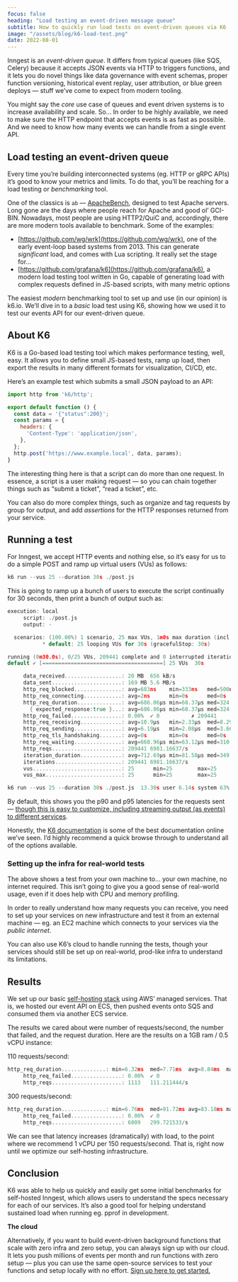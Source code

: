 ```yaml
---
focus: false
heading: "Load testing an event-driven message queue"
subtitle: How to quickly run load tests on event-driven queues via K6
image: "/assets/blog/k6-load-test.png"
date: 2022-08-01
---
```


Inngest is an *event-driven queue*.  It differs from typical queues (like SQS, Celery) because it accepts JSON events via HTTP to triggers functions, and it lets you do novel things like data governance with event schemas, proper function versioning, historical event replay, user attribution, or blue green deploys — stuff we’ve come to expect from modern tooling.

You might say the *core* use case of queues and event driven systems is to increase availability and scale.  So… In order to be highly available, we need to make sure the HTTP endpoint that accepts events is as fast as possible.  And we need to know how many events we can handle from a single event API.

## Load testing an event-driven queue

Every time you’re building interconnected systems (eg. HTTP or gRPC APIs) it’s good to know your metrics and limits.  To do that, you’ll be reaching for a load testing or *benchmarking* tool.

One of the classics is `ab` — [ApacheBench](https://httpd.apache.org/docs/2.4/programs/ab.html), designed to test Apache servers.  Long gone are the days where people reach for Apache and good ol’ GCI-BIN.  Nowadays, most people are using HTTP2/QuiC and, accordingly, there are more modern tools available to benchmark.  Some of the examples:

- [https://github.com/wg/wrk](https://github.com/wg/wrk), one of the early event-loop based systems from 2013.  This can generate *significant* load, and comes with Lua scripting.  It really set the stage for…
- [https://github.com/grafana/k6](https://github.com/grafana/k6), a modern load testing tool written in Go, capable of generating load with complex requests defined in JS-based scripts, with many metric options

The easiest *modern* benchmarking tool to set up and use (in our opinion) is k6.io.  We’ll dive in to a *basic* load test using K6, showing how we used it to test our events API for our event-driven queue.

## About K6

K6 is a Go-based load testing tool which makes performance testing, well, easy.  It allows you to define small JS-based tests, ramp up load, then export the results in many different formats for visualization, CI/CD, etc.

Here’s an example test which submits a small JSON payload to an API:

```javascript
import http from 'k6/http';

export default function () {
  const data = '{"status":200}';
  const params = {
    headers: {
      'Content-Type': 'application/json',
    },
  };
  http.post('https://www.example.local', data, params);
}
```

The interesting thing here is that a script can do more than one request.  In essence, a script is a user making request — so you can chain together things such as “submit a ticket”, “read a ticket”, etc. 

You can also do more complex things, such as organize and tag requests by group for output, and add *assertions* for the HTTP responses returned from your service.

## Running a test

For Inngest, we accept HTTP events and nothing else, so it’s easy for us to do a simple POST and ramp up virtual users (VUs) as follows:

```go
k6 run --vus 25 --duration 30s ./post.js
```

This is going to ramp up a bunch of users to execute the script continually for 30 seconds, then print a bunch of output such as:

```go
execution: local
     script: ./post.js
     output: -

  scenarios: (100.00%) 1 scenario, 25 max VUs, 1m0s max duration (incl. graceful stop):
           * default: 25 looping VUs for 30s (gracefulStop: 30s)

running (0m30.0s), 0/25 VUs, 209441 complete and 0 interrupted iterations
default ✓ [======================================] 25 VUs  30s

     data_received..................: 20 MB  656 kB/s
     data_sent......................: 169 MB 5.6 MB/s
     http_req_blocked...............: avg=683ns    min=333ns   med=500ns    max=823.15µs p(90)=958ns   p(95)=1.25µs
     http_req_connecting............: avg=2ns      min=0s      med=0s       max=146.12µs p(90)=0s      p(95)=0s
     http_req_duration..............: avg=686.06µs min=68.37µs med=324.87µs max=41.93ms  p(90)=1.23ms  p(95)=2.27ms
       { expected_response:true }...: avg=686.06µs min=68.37µs med=324.87µs max=41.93ms  p(90)=1.23ms  p(95)=2.27ms
     http_req_failed................: 0.00%  ✓ 0          ✗ 209441
     http_req_receiving.............: avg=10.9µs   min=2.33µs  med=8.29µs   max=9.96ms   p(90)=17.54µs p(95)=23.7µs
     http_req_sending...............: avg=6.19µs   min=2.08µs  med=3.66µs   max=10.05ms  p(90)=6.33µs  p(95)=8.58µs
     http_req_tls_handshaking.......: avg=0s       min=0s      med=0s       max=0s       p(90)=0s      p(95)=0s
     http_req_waiting...............: avg=668.96µs min=63.12µs med=310.45µs max=41.9ms   p(90)=1.21ms  p(95)=2.24ms
     http_reqs......................: 209441 6981.16637/s
     iteration_duration.............: avg=712.69µs min=81.58µs med=349.91µs max=41.96ms  p(90)=1.26ms  p(95)=2.31ms
     iterations.....................: 209441 6981.16637/s
     vus............................: 25      min=25        max=25
     vus_max........................: 25      min=25        max=25

k6 run --vus 25 --duration 30s ./post.js  13.30s user 6.14s system 63% cpu 30.576 total
```

By default, this shows you the p90 and p95 latencies for the requests sent — [though this is easy to customize, including streaming output (as events) to different services](https://k6.io/docs/getting-started/results-output/).

Honestly, the [K6 documentation](https://k6.io/docs/) is some of the best documentation online we’ve seen.  I’d highly recommend a quick browse through to understand all of the options available.

### Setting up the infra for real-world tests

The above shows a test from your own machine to… your own machine, no internet required.  This isn’t going to give you a good sense of real-world usage, even if it does help with CPU and memory profiling.

In order to really understand how many requests you can receive, you need to set up your services on new infrastructure and test it from an external machine — eg. an EC2 machine which connects to your services via the *public internet*.

You can also use K6’s cloud to handle running the tests, though your services should still be set up on real-world, prod-like infra to understand its limitations.

## Results

We set up our basic [self-hosting stack](https://github.com/inngest/inngest/tree/main/hosting-stacks/aws-managed) using AWS’ managed services.  That is, we hosted our event API on ECS, then pushed events onto SQS and consumed them via another ECS service.

The results we cared about were number of requests/second, the number that failed, and the request duration.  Here are the results on a 1GB ram / 0.5 vCPU instance:

110 requests/second:

```go
http_req_duration..............: min=6.32ms  med=7.71ms  avg=8.84ms  max=80.61ms  p(99)=32.86ms  p(99.9)=74.57ms
     http_req_failed................: 0.00%  ✓ 0
     http_reqs......................: 1113   111.211444/s
```

300 requests/second:

```go
http_req_duration..............: min=6.76ms  med=91.72ms avg=83.18ms max=277.32ms p(99)=187.25ms p(99.9)=199.77ms
     http_req_failed................: 0.00%  ✓ 0
     http_reqs......................: 6009   299.721533/s
```

We can see that latency increases (dramatically) with load, to the point where we recommend 1 vCPU per 150 requests/second.  That is, right now until we optimize our self-hosting infrastructure.

## Conclusion

K6 was able to help us quickly and easily get some initial benchmarks for self-hosted Inngest, which allows users to understand the specs necessary for each of our services.  It’s also a good tool for helping understand sustained load when running eg. pprof in development.

**The cloud**

Alternatively, if you want to build event-driven background functions that scale with zero infra and zero setup, you can always sign up with our cloud.  It lets you push millions of events per month and run functions with zero setup — plus you can use the same open-source services to test your functions and setup locally with no effort.  [Sign up here to get started.](https://www.inngest.com/sign-up?ref=load-test-post)
